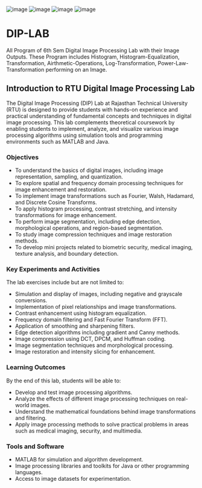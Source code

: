 ![image](https://github.com/user-attachments/assets/d4ab53e0-623a-4953-8b7c-a148f8206f75)
![image](https://github.com/user-attachments/assets/767e5380-ce04-46c3-a320-b73dcf576e86)
![image](https://github.com/user-attachments/assets/c132ae3d-aa39-44da-b410-b76bdc2b3260)
![image](https://github.com/user-attachments/assets/d093d48e-e7e2-4c50-a56a-466b71dc9303)


# DIP-LAB
All Program of 6th Sem Digital Image Processing Lab with their Image Outputs. These Program includes Histogram, Histogram-Equalization, Transformation, Airthmetic-Operations, Log-Transformation, Power-Law-Transformation performing on an Image.

## Introduction to RTU Digital Image Processing Lab
The Digital Image Processing (DIP) Lab at Rajasthan Technical University (RTU) is designed to provide students with hands-on experience and practical understanding of fundamental concepts and techniques in digital image processing. This lab complements theoretical coursework by enabling students to implement, analyze, and visualize various image processing algorithms using simulation tools and programming environments such as MATLAB and Java.

### Objectives
- To understand the basics of digital images, including image representation, sampling, and quantization.
- To explore spatial and frequency domain processing techniques for image enhancement and restoration.
- To implement image transformations such as Fourier, Walsh, Hadamard, and Discrete Cosine Transforms.
- To apply histogram processing, contrast stretching, and intensity transformations for image enhancement.
- To perform image segmentation, including edge detection, morphological operations, and region-based segmentation.
- To study image compression techniques and image restoration methods.
- To develop mini projects related to biometric security, medical imaging, texture analysis, and boundary detection.

### Key Experiments and Activities
The lab exercises include but are not limited to:
- Simulation and display of images, including negative and grayscale conversions.
- Implementation of pixel relationships and image transformations.
- Contrast enhancement using histogram equalization.
- Frequency domain filtering and Fast Fourier Transform (FFT).
- Application of smoothing and sharpening filters.
- Edge detection algorithms including gradient and Canny methods.
- Image compression using DCT, DPCM, and Huffman coding.
- Image segmentation techniques and morphological processing.
- Image restoration and intensity slicing for enhancement.

### Learning Outcomes
By the end of this lab, students will be able to:
- Develop and test image processing algorithms.
- Analyze the effects of different image processing techniques on real-world images.
- Understand the mathematical foundations behind image transformations and filtering.
- Apply image processing methods to solve practical problems in areas such as medical imaging, security, and multimedia.

### Tools and Software
- MATLAB for simulation and algorithm development.
- Image processing libraries and toolkits for Java or other programming languages.
- Access to image datasets for experimentation.
